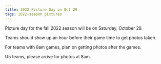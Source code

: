 ```yaml
---
title: 2022 Picture Day on Oct 29
tags: 2022-season pictures
---
```


Picture day for the fall 2022 season will be on Saturday, October 29.

Teams should show up an hour before their game time to get photos taken.

For teams with 8am games, plan on getting photos after the games.

U5 teams, please arrive for photos at 8am.
